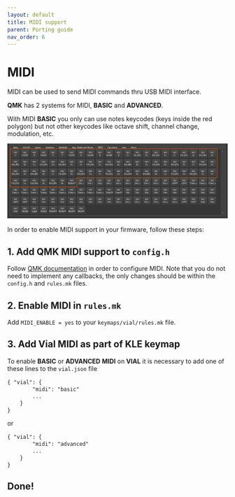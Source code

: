 ```yaml
---
layout: default
title: MIDI support
parent: Porting guide
nav_order: 6
---
```


# MIDI

MIDI can be used to send MIDI commands thru USB MIDI interface.

**QMK** has 2 systems for MIDI, **BASIC** and **ADVANCED**.

With MIDI **BASIC** you only can use notes keycodes (keys inside the red polygon) but not other keycodes like octave shift, channel change, modulation, etc.

![](../img/vial-midi.png)

In order to enable MIDI support in your firmware, follow these steps:

## 1. Add QMK MIDI support to `config.h`

Follow [QMK documentation](https://docs.qmk.fm/#/feature_midi) in order to configure MIDI. Note that you do not need to implement any callbacks, the only changes should be within the `config.h` and `rules.mk` files.

## 2. Enable MIDI in `rules.mk`

Add `MIDI_ENABLE = yes` to your `keymaps/vial/rules.mk` file.

## 3. Add Vial MIDI as part of KLE keymap

To enable **BASIC** or **ADVANCED** **MIDI** on **VIAL** it is necessary to add one of these lines to the `vial.json` file

```
{ "vial": {
        "midi": "basic"
        ...
    }
}

```

or

```
{ "vial": {
        "midi": "advanced"
        ...
    }
}
```

## Done!
